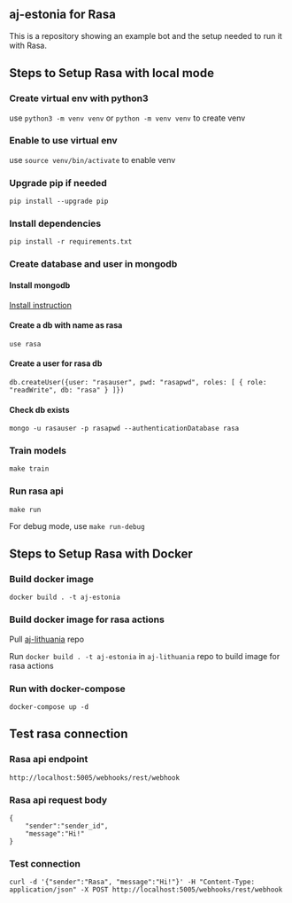## aj-estonia for Rasa
This is a repository showing an example bot and the setup needed to run it with Rasa.

## Steps to Setup Rasa with local mode

### Create virtual env with python3
use `python3 -m venv venv` or `python -m venv venv` to create venv

### Enable to use virtual env
use `source venv/bin/activate` to enable venv

### Upgrade pip if needed
`pip install --upgrade pip`

### Install dependencies
`pip install -r requirements.txt`

### Create database and user in mongodb

#### Install mongodb
[Install instruction](https://docs.mongodb.com/manual/tutorial/install-mongodb-on-os-x/)

#### Create a db with name as **rasa**
`use rasa`

#### Create a user for rasa db
`db.createUser({user: "rasauser", pwd: "rasapwd", roles: [ { role: "readWrite", db: "rasa" } ]})`

#### Check db exists
`mongo -u rasauser -p rasapwd --authenticationDatabase rasa`

### Train models
`make train`

### Run rasa api
`make run`

For debug mode, use `make run-debug`

## Steps to Setup Rasa with Docker

### Build docker image
`docker build . -t aj-estonia`

### Build docker image for rasa actions
Pull [aj-lithuania](https://github.com/lazurey/aj-lithuania) repo

Run `docker build . -t aj-estonia` in `aj-lithuania` repo to build image for rasa actions

### Run with docker-compose
`docker-compose up -d`

## Test rasa connection

### Rasa api endpoint
`http://localhost:5005/webhooks/rest/webhook`

### Rasa api request body
```
{
    "sender":"sender_id",
    "message":"Hi!"
}
```

### Test connection
`curl -d '{"sender":"Rasa", "message":"Hi!"}' -H "Content-Type: application/json" -X POST http://localhost:5005/webhooks/rest/webhook`

